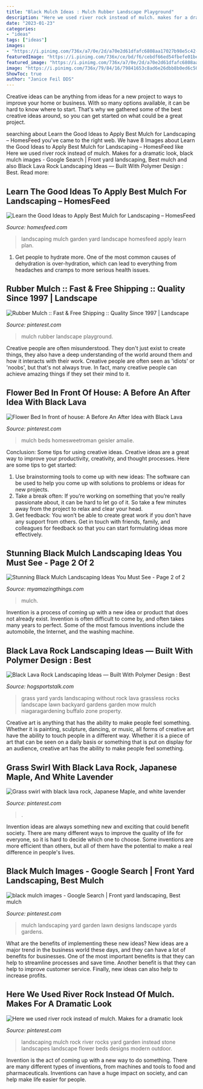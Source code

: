 ```yaml
---
title: "Black Mulch Ideas : Mulch Rubber Landscape Playground"
description: "Here we used river rock instead of mulch. makes for a dramatic look"
date: "2023-01-23"
categories:
- "ideas"
tags: ["ideas"]
images:
- "https://i.pinimg.com/736x/a7/0e/2d/a70e2d61dfafc6808aa17027b98e5c42--mulch-landscaping-front-yard-landscaping.jpg"
featuredImage: "https://i.pinimg.com/736x/ce/bd/f6/cebdf66ed54fbefe01becf705e9b1b5e.jpg"
featured_image: "https://i.pinimg.com/736x/a7/0e/2d/a70e2d61dfafc6808aa17027b98e5c42--mulch-landscaping-front-yard-landscaping.jpg"
image: "https://i.pinimg.com/736x/79/84/16/79841653c8ad6e26dbb8b0ed6c50b297--lava-swirls.jpg"
ShowToc: true
author: "Janice Feil DDS"
---
```



Creative ideas can be anything from ideas for a new project to ways to improve your home or business. With so many options available, it can be hard to know where to start. That's why we gathered some of the best creative ideas around, so you can get started on what could be a great project.

	

		
searching about Learn the Good Ideas to Apply Best Mulch for Landscaping – HomesFeed you've came to the right web. We have 8 Images about Learn the Good Ideas to Apply Best Mulch for Landscaping – HomesFeed like Here we used river rock instead of mulch. Makes for a dramatic look, black mulch images - Google Search | Front yard landscaping, Best mulch and also Black Lava Rock Landscaping Ideas — Built With Polymer Design : Best. Read more:
		
    
## Learn The Good Ideas To Apply Best Mulch For Landscaping – HomesFeed

<img loading=lazy src="https://homesfeed.com/wp-content/uploads/2015/09/wonderful-concrete-house-design-with-glass-window-and-front-yard-garden-with-best-mulch-for-landscaping-in-black-white-color.jpg" onerror="this.onerror=null;this.src='https://tse3.mm.bing.net/th?id=OIP.gPaQfWYzgCEgOLW9Zf6GBwHaFj&amp;pid=15.1';" alt="Learn the Good Ideas to Apply Best Mulch for Landscaping – HomesFeed">

_Source: homesfeed.com_

>landscaping mulch garden yard landscape homesfeed apply learn plan. 

	

1. Get people to hydrate more. One of the most common causes of dehydration is over-hydration, which can lead to everything from headaches and cramps to more serious health issues.

    
## Rubber Mulch :: Fast &amp; Free Shipping :: Quality Since 1997 | Landscape

<img loading=lazy src="https://i.pinimg.com/736x/82/bc/f5/82bcf503a161a61faa681984341a9b91.jpg" onerror="this.onerror=null;this.src='https://tse2.mm.bing.net/th?id=OIP.9o1cL4_yfEmNmn5UoFLJvQHaJ3&amp;pid=15.1';" alt="Rubber Mulch :: Fast &amp; Free Shipping :: Quality Since 1997 | Landscape">

_Source: pinterest.com_

>mulch rubber landscape playground. 

	

Creative people are often misunderstood. They don't just exist to create things, they also have a deep understanding of the world around them and how it interacts with their work. Creative people are often seen as 'idiots' or 'noobs', but that's not always true. In fact, many creative people can achieve amazing things if they set their mind to it.

    
## Flower Bed In Front Of House: A Before An After Idea With Black Lava

<img loading=lazy src="https://i.pinimg.com/736x/ce/bd/f6/cebdf66ed54fbefe01becf705e9b1b5e.jpg" onerror="this.onerror=null;this.src='https://tse4.mm.bing.net/th?id=OIP.CC8Q2uEFDjKxpq8dlJQQkQHaLF&amp;pid=15.1';" alt="Flower Bed In front of house: A Before An After Idea with Black Lava">

_Source: pinterest.com_

>mulch beds homesweetroman geisler amalie. 

	

Conclusion: Some tips for using creative ideas.
Creative ideas are a great way to improve your productivity, creativity, and thought processes. Here are some tips to get started: 
1. Use brainstorming tools to come up with new ideas: The software can be used to help you come up with solutions to problems or ideas for new projects. 
2. Take a break often: If you’re working on something that you’re really passionate about, it can be hard to let go of it. So take a few minutes away from the project to relax and clear your head. 
3. Get feedback: You won’t be able to create great work if you don’t have any support from others. Get in touch with friends, family, and colleagues for feedback so that you can start formulating ideas more effectively.

    
## Stunning Black Mulch Landscaping Ideas You Must See - Page 2 Of 2

<img loading=lazy src="https://myamazingthings.com/wp-content/uploads/2017/05/ideas-diseno-2.jpg" onerror="this.onerror=null;this.src='https://tse2.mm.bing.net/th?id=OIP.KYEn3DWWjc5U5aFrOqau7wHaFi&amp;pid=15.1';" alt="Stunning Black Mulch Landscaping Ideas You Must See - Page 2 of 2">

_Source: myamazingthings.com_

>mulch. 

	

Invention is a process of coming up with a new idea or product that does not already exist. Invention is often difficult to come by, and often takes many years to perfect. Some of the most famous inventions include the automobile, the Internet, and the washing machine.

    
## Black Lava Rock Landscaping Ideas — Built With Polymer Design : Best

<img loading=lazy src="https://hogsportstalk.com/wp-content/uploads/2018/08/black-lava-rock-landscaping-ideas-1024x768.jpg" onerror="this.onerror=null;this.src='https://tse1.mm.bing.net/th?id=OIP.MS7n2iOfYFanMqtt0tHmfQHaFj&amp;pid=15.1';" alt="Black Lava Rock Landscaping Ideas — Built With Polymer Design : Best">

_Source: hogsportstalk.com_

>grass yard yards landscaping without rock lava grassless rocks landscape lawn backyard gardens garden mow mulch niagaragardening buffalo zone property. 

	

Creative art is anything that has the ability to make people feel something. Whether it is painting, sculpture, dancing, or music, all forms of creative art have the ability to touch people in a different way. Whether it is a piece of art that can be seen on a daily basis or something that is put on display for an audience, creative art has the ability to make people feel something.

    
## Grass Swirl With Black Lava Rock, Japanese Maple, And White Lavender

<img loading=lazy src="https://i.pinimg.com/736x/79/84/16/79841653c8ad6e26dbb8b0ed6c50b297--lava-swirls.jpg" onerror="this.onerror=null;this.src='https://tse2.mm.bing.net/th?id=OIP.Y4WFbSUhe_p62Diyy3pCtQHaFj&amp;pid=15.1';" alt="Grass swirl with black lava rock, Japanese Maple, and white lavender">

_Source: pinterest.com_

>. 

	

Invention ideas are always something new and exciting that could benefit society. There are many different ways to improve the quality of life for everyone, so it is hard to decide which one to choose. Some inventions are more efficient than others, but all of them have the potential to make a real difference in people's lives.

    
## Black Mulch Images - Google Search | Front Yard Landscaping, Best Mulch

<img loading=lazy src="https://i.pinimg.com/736x/a7/0e/2d/a70e2d61dfafc6808aa17027b98e5c42--mulch-landscaping-front-yard-landscaping.jpg" onerror="this.onerror=null;this.src='https://tse3.mm.bing.net/th?id=OIP.v24dSVhnqHS6nIq051FHuwHaFl&amp;pid=15.1';" alt="black mulch images - Google Search | Front yard landscaping, Best mulch">

_Source: pinterest.com_

>mulch landscaping yard garden lawn designs landscape yards gardens. 

	

What are the benefits of implementing these new ideas?
New ideas are a major trend in the business world these days, and they can have a lot of benefits for businesses. One of the most important benefits is that they can help to streamline processes and save time. Another benefit is that they can help to improve customer service. Finally, new ideas can also help to increase profits.

    
## Here We Used River Rock Instead Of Mulch. Makes For A Dramatic Look

<img loading=lazy src="https://s-media-cache-ak0.pinimg.com/736x/74/5e/00/745e0007b5c766f27a7211272e4d5515.jpg" onerror="this.onerror=null;this.src='https://tse3.mm.bing.net/th?id=OIP.nBh4A4UjucZ6YYRARcoaUgHaFj&amp;pid=15.1';" alt="Here we used river rock instead of mulch. Makes for a dramatic look">

_Source: pinterest.com_

>landscaping mulch rock river rocks yard garden instead stone landscapes landscape flower beds designs modern outdoor. 

	

Invention is the act of coming up with a new way to do something. There are many different types of inventions, from machines and tools to food and pharmaceuticals. Inventions can have a huge impact on society, and can help make life easier for people.


